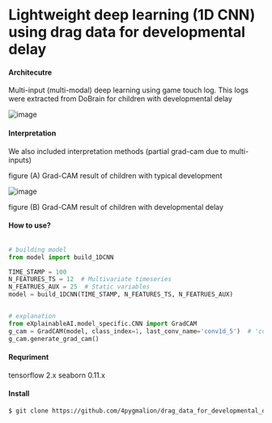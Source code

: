 # Lightweight deep learning (1D CNN) using drag data for developmental delay


#### Architecutre
Multi-input (multi-modal) deep learning using game touch log.
This logs were extracted from DoBrain for children with developmental delay

![image](https://user-images.githubusercontent.com/45510932/114259359-574cd100-9a08-11eb-9149-bf787d9aed7c.png)


#### Interpretation
We also included interpretation methods (partial grad-cam due to multi-inputs)

figure (A) Grad-CAM result of children with typical development

![image](https://user-images.githubusercontent.com/45510932/114259372-6469c000-9a08-11eb-82dd-d756460ff309.png)

figure (B) Grad-CAM result of children with developmental delay

#### How to use?
```python

# building model
from model import build_1DCNN

TIME_STAMP = 100
N_FEATURES_TS = 12  # Multivariate timeseries
N_FEATRUES_AUX = 25  # Static variables
model = build_1DCNN(TIME_STAMP, N_FEATURES_TS, N_FEATRUES_AUX)


# explanation
from eXplainableAI.model_specific.CNN import GradCAM
g_cam = GradCAM(model, class_index=1, last_conv_name='conv1d_5')  # 'conv1d_5': refer to last conv layer
g_cam.generate_grad_cam()

```

#### Requriment
tensorflow 2.x
seaborn 0.11.x

#### Install
```bash
$ git clone https://github.com/4pygmalion/drag_data_for_developmental_delay
```

